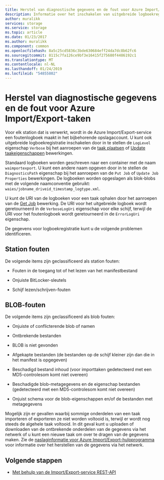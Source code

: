 ```yaml
---
title: Herstel van diagnostische gegevens en de fout voor Azure Import/Export-taken | Microsoft Docs
description: Informatie over het inschakelen van uitgebreide logboekregistratie voor Microsoft Azure Import/Export-service-taken.
author: muralikk
services: storage
ms.service: storage
ms.topic: article
ms.date: 01/23/2017
ms.author: muralikk
ms.component: common
ms.openlocfilehash: 8a5c25cd5836c3bde630684eff24da7dc8b62fc6
ms.sourcegitcommit: 8115c7fa126ce9bf3e16415f275680f4486192c1
ms.translationtype: MT
ms.contentlocale: nl-NL
ms.lasthandoff: 01/24/2019
ms.locfileid: "54855802"
---
```

# <a name="diagnostics-and-error-recovery-for-azure-importexport-jobs"></a>Herstel van diagnostische gegevens en de fout voor Azure Import/Export-taken
Voor elk station dat is verwerkt, wordt in de Azure Import/Export-service een foutenlogboek maakt in het bijbehorende opslagaccount. U kunt ook uitgebreide logboekregistratie inschakelen door in te stellen de `LogLevel` eigenschap `Verbose` bij het aanroepen van de [taak plaatsen](/rest/api/storageimportexport/jobs) of [Update taakeigenschappen](/rest/api/storageimportexport/jobs) bewerkingen.

 Standaard logboeken worden geschreven naar een container met de naam `waimportexport`. U kunt een andere naam opgeven door in te stellen de `DiagnosticsPath` eigenschap bij het aanroepen van de `Put Job` of `Update Job Properties` bewerkingen. De logboeken worden opgeslagen als blok-blobs met de volgende naamconventie gebruikt: `waies/jobname_driveid_timestamp_logtype.xml`.

 U kunt de URI van de logboeken voor een taak ophalen door het aanroepen van de [Get Job](/rest/api/storageimportexport/jobs) bewerking. De URI voor het uitgebreide logboek wordt geretourneerd in de `VerboseLogUri` eigenschap voor elke schijf, terwijl de URI voor het foutenlogboek wordt geretourneerd in de `ErrorLogUri` eigenschap.

De gegevens voor logboekregistratie kunt u de volgende problemen identificeren.

## <a name="drive-errors"></a>Station fouten

De volgende items zijn geclassificeerd als station fouten:

-   Fouten in de toegang tot of het lezen van het manifestbestand

-   Onjuiste BitLocker-sleutels

-   Schijf lezen/schrijven-fouten

## <a name="blob-errors"></a>BLOB-fouten

De volgende items zijn geclassificeerd als blob fouten:

-   Onjuiste of conflicterende blob of namen

-   Ontbrekende bestanden

-   BLOB is niet gevonden

-   Afgekapte bestanden (de bestanden op de schijf kleiner zijn dan die in het manifest is opgegeven)

-   Beschadigd bestand inhoud (voor importtaken gedetecteerd met een MD5-controlesom komt niet overeen)

-   Beschadigde blob-metagegevens en de eigenschap bestanden (gedetecteerd met een MD5-controlesom komt niet overeen)

-   Onjuist schema voor de blob-eigenschappen en/of de bestanden met metagegevens

Mogelijk zijn er gevallen waarbij sommige onderdelen van een taak importeren of exporteren ze niet worden voltooid is, terwijl er wordt nog steeds de algehele taak voltooid. In dit geval kunt u uploaden of downloaden van de ontbrekende onderdelen van de gegevens via het netwerk of u kunt een nieuwe taak om over te dragen van de gegevens maken. Zie de [naslaginformatie voor Azure Import/Export-hulpprogramma](storage-import-export-tool-how-to-v1.md) voor informatie over het herstellen van de gegevens via het netwerk.

## <a name="next-steps"></a>Volgende stappen

* [Met behulp van de Import/Export-service REST-API](storage-import-export-using-the-rest-api.md)
